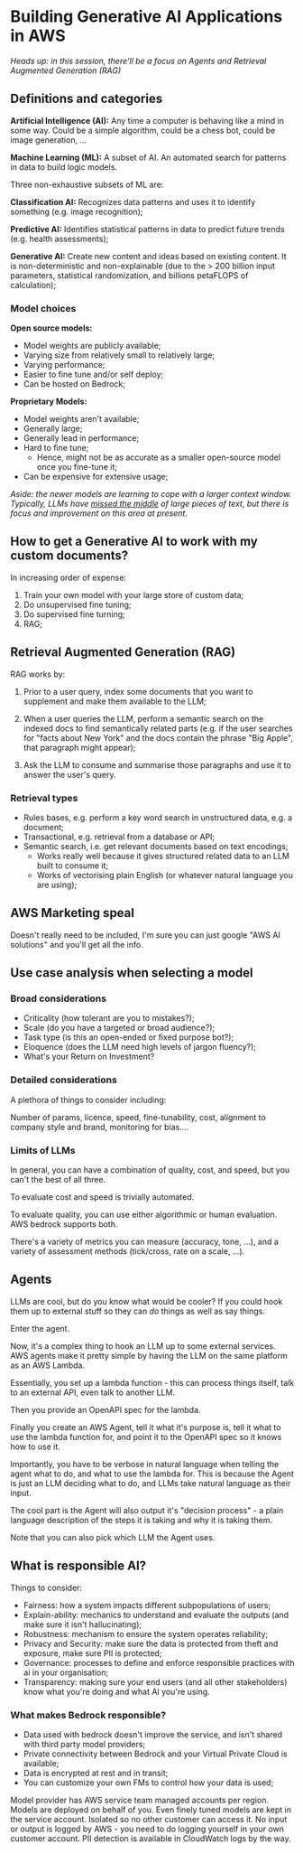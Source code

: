 # Building Generative AI Applications in AWS

_Heads up: in this session, there'll be a focus on Agents and Retrieval Augmented Generation (RAG)_

## Definitions and categories

**Artificial Intelligence (AI):** Any time a computer is behaving like a mind in some way. Could be a simple algorithm, could be a chess bot, could be image generation, ...

**Machine Learning (ML):** A subset of AI. An automated search for patterns in data to build logic models.

Three non-exhaustive subsets of ML are:

**Classification AI:** Recognizes data patterns and uses it to identify something (e.g. image recognition);

**Predictive AI:** Identifies statistical patterns in data to predict future trends (e.g. health assessments);

**Generative AI:** Create new content and ideas based on existing content. It is non-deterministic and non-explainable (due to the > 200 billion input parameters, statistical randomization, and billions petaFLOPS of calculation);

### Model choices

**Open source models:**

 - Model weights are publicly available;
 - Varying size from relatively small to relatively large;
 - Varying performance;
 - Easier to fine tune and/or self deploy;
 - Can be hosted on Bedrock;

**Proprietary Models:**

- Model weights aren't available;
- Generally large;
- Generally lead in performance;
- Hard to fine tune;
  - Hence, might not be as accurate as a smaller open-source model once you fine-tune it;
- Can be expensive for extensive usage;

_Aside: the newer models are learning to cope with a larger context window. Typically, LLMs have [missed the middle](https://arxiv.org/abs/2307.03172) of large pieces of text, but there is focus and improvement on this area at present._

## How to get a Generative AI to work with my custom documents?

In increasing order of expense:

1. Train your own model with your large store of custom data;
2. Do unsupervised fine tuning;
3. Do supervised fine turning;
4. RAG;

## Retrieval Augmented Generation (RAG)

RAG works by:

1. Prior to a user query, index some documents that you want to supplement and make them available to the LLM;

2. When a user queries the LLM, perform a semantic search on the indexed docs to find semantically related parts (e.g. if the user searches for "facts about New York" and the docs contain the phrase "Big Apple", that paragraph might appear);

3. Ask the LLM to consume and summarise those paragraphs and use it to answer the user's query.

### Retrieval types

- Rules bases, e.g. perform a key word search in unstructured data, e.g. a document;
- Transactional, e.g. retrieval from a database or API;
- Semantic search, i.e. get relevant documents based on text encodings;
  - Works really well because it gives structured related data to an LLM built to consume it;
  - Works of vectorising plain English (or whatever natural language you are using); 

## AWS Marketing speal

Doesn't really need to be included, I'm sure you can just google "AWS AI solutions" and you'll get all the info.

## Use case analysis when selecting a model

### Broad considerations

- Criticality (how tolerant are you to mistakes?);
- Scale (do you have a targeted or broad audience?);
- Task type (is this an open-ended or fixed purpose bot?);
- Eloquence (does the LLM need high levels of jargon fluency?);
- What's your Return on Investment?

### Detailed considerations

A plethora of things to consider including:

Number of params, licence, speed, fine-tunability, cost, alignment to company style and brand, monitoring for bias....

### Limits of LLMs

In general, you can have a combination of quality, cost, and speed, but you can't the best of all three.

To evaluate cost and speed is trivially automated.

To evaluate quality, you can use either algorithmic or human evaluation. AWS bedrock supports both.

There's a variety of metrics you can measure (accuracy, tone, ...), and a variety of assessment methods (tick/cross, rate on a scale, ...).

## Agents

LLMs are cool, but do you know what would be cooler? If you could hook them up to external stuff so they can _do_ things as well as say things.

Enter the agent.

Now, it's a complex thing to hook an LLM up to some external services. AWS agents make it pretty simple by having the LLM on the same platform as an AWS Lambda.

Essentially, you set up a lambda function - this can process things itself, talk to an external API, even talk to another LLM.

Then you provide an OpenAPI spec for the lambda.

Finally you create an AWS Agent, tell it what it's purpose is, tell it what to use the lambda function for, and point it to the OpenAPI spec so it knows how to use it.

Importantly, you have to be verbose in natural language when telling the agent what to do, and what to use the lambda for. This is because the Agent is just an LLM deciding what to do, and LLMs take natural language as their input.

The cool part is the Agent will also output it's "decision process" - a plain language description of the steps it is taking and why it is taking them.

Note that you can also pick which LLM the Agent uses.

## What is responsible AI?

Things to consider:

- Fairness: how a system impacts different subpopulations of users;
- Explain-ability: mechanics to understand and evaluate the outputs (and make sure it isn't hallucinating);
- Robustness: mechanism to ensure the system operates reliability;
- Privacy and Security: make sure the data is protected from theft and exposure, make sure PII is protected;
- Governance: processes to define and enforce responsible practices with ai in your organisation;
- Transparency: making sure your end users (and all other stakeholders) know what you're doing and what AI you're using.

### What makes Bedrock responsible?

- Data used with bedrock doesn't improve the service, and isn't shared with third party model providers;
- Private connectivity between Bedrock and your Virtual Private Cloud is available;
- Data is encrypted at rest and in transit;
- You can customize your own FMs to control how your data is used;

Model provider has AWS service team managed accounts per region. Models are deployed on behalf of you. Even finely tuned models are kept in the service account. Isolated so no other customer can access it. No input or output is logged by AWS - you need to do logging yourself in your own customer account. PII detection is available in CloudWatch logs by the way.